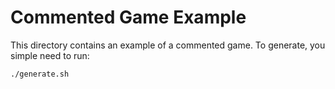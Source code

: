 # Commented Game Example

This directory contains an example of a commented game. To generate, you
simple need to run:

```
./generate.sh
```
